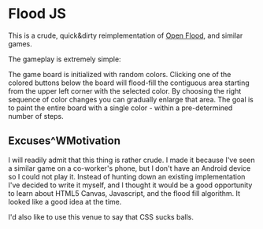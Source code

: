 Flood JS
========

This is a crude, quick&dirty reimplementation of [Open Flood](https://play.google.com/store/apps/details?id=com.gunshippenguin.openflood&hl=en),
and similar games.

The gameplay is extremely simple:

The game board is initialized with random colors.
Clicking one of the colored buttons below the board will flood-fill the contiguous area starting from the upper left corner with the selected color.
By choosing the right sequence of color changes you can gradually enlarge that area.
The goal is to paint the entire board with a single color - within a pre-determined number of steps.

Excuses^WMotivation
-------------------

I will readily admit that this thing is rather crude.
I made it because I've seen a similar game on a co-worker's phone, but I don't have an Android device so I could not play it.
Instead of hunting down an existing implementation I've decided to write it myself, and I thought it would be a good opportunity to learn
about HTML5 Canvas, Javascript, and the flood fill algorithm. It looked like a good idea at the time.

I'd also like to use this venue to say that CSS sucks balls.
 
